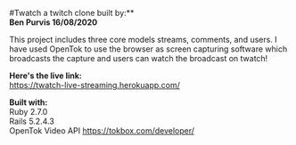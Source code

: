 #Twatch a twitch clone built by:**  
**Ben Purvis 16/08/2020**

This project includes three core models streams, comments, and users. 
I have used OpenTok to use the browser as screen capturing software which
broadcasts the capture and users can watch the broadcast on twatch! 

**Here's the live link:**  
https://twatch-live-streaming.herokuapp.com/

**Built with:**   
Ruby 2.7.0  
Rails 5.2.4.3  
OpenTok Video API https://tokbox.com/developer/
